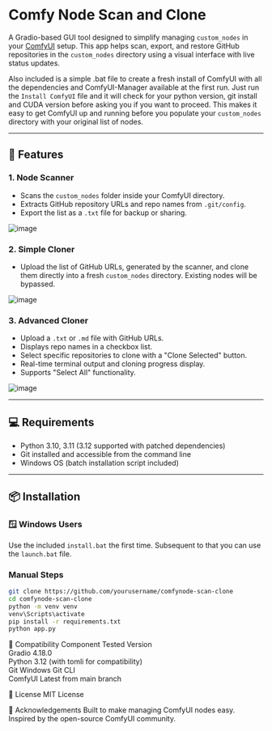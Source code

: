 # Comfy Node Scan and Clone

A Gradio-based GUI tool designed to simplify managing `custom_nodes` in your [ComfyUI](https://github.com/comfyanonymous/ComfyUI) setup. This app helps scan, export, and restore GitHub repositories in the `custom_nodes` directory using a visual interface with live status updates.

Also included is a simple .bat file to create a fresh install of ComfyUI with all the dependencies and ComfyUI-Manager available at the first run. Just run the `Install ComfyUI` file and it will check for your python version, git install and CUDA version before asking you if you want to proceed. This makes it easy to get ComfyUI up and running before you populate your `custom_nodes` directory with your original list of nodes.

---

## 🔧 Features

### 1. **Node Scanner**
- Scans the `custom_nodes` folder inside your ComfyUI directory.
- Extracts GitHub repository URLs and repo names from `.git/config`.
- Export the list as a `.txt` file for backup or sharing.

![image](https://github.com/user-attachments/assets/4774d22d-5944-41de-bd5f-aea7e033ff13)

### 2. **Simple Cloner**
- Upload the list of GitHub URLs, generated by the scanner, and clone them directly into a fresh `custom_nodes` directory. Existing nodes will be bypassed.

![image](https://github.com/user-attachments/assets/e69e24b8-1d4d-4c68-b34c-9a0af09bce00)

### 3. **Advanced Cloner**
- Upload a `.txt` or `.md` file with GitHub URLs.
- Displays repo names in a checkbox list.
- Select specific repositories to clone with a "Clone Selected" button.
- Real-time terminal output and cloning progress display.
- Supports "Select All" functionality.

![image](https://github.com/user-attachments/assets/ef024d80-72b7-4b5f-8663-6661338b6540)

---

## 💻 Requirements

- Python 3.10, 3.11 (3.12 supported with patched dependencies)
- Git installed and accessible from the command line
- Windows OS (batch installation script included)

---

## 📦 Installation

### 🪟 Windows Users

Use the included `install.bat` the first time. Subsequent to that you can use the `launch.bat` file.

### Manual Steps

```bash
git clone https://github.com/yourusername/comfynode-scan-clone
cd comfynode-scan-clone
python -m venv venv
venv\Scripts\activate
pip install -r requirements.txt
python app.py
```

🧪 Compatibility
Component	Tested Version  
Gradio	4.18.0  
Python	3.12 (with tomli for compatibility)  
Git	Windows Git CLI  
ComfyUI	Latest from main branch  

📜 License
MIT License

🙏 Acknowledgements
Built to make managing ComfyUI nodes easy. Inspired by the open-source ComfyUI community.

